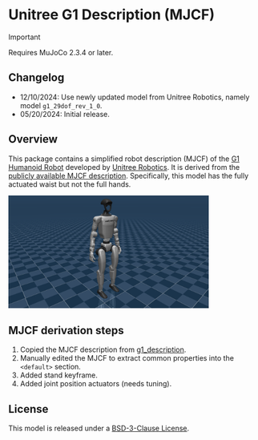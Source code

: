 # Unitree G1 Description (MJCF)

> [!IMPORTANT]
> Requires MuJoCo 2.3.4 or later.

## Changelog

- 12/10/2024: Use newly updated model from Unitree Robotics, namely model `g1_29dof_rev_1_0`.
- 05/20/2024: Initial release.

## Overview

This package contains a simplified robot description (MJCF) of the [G1 Humanoid
Robot](https://www.unitree.com/g1/) developed by [Unitree
Robotics](https://www.unitree.com/). It is derived from the [publicly available
MJCF
description](https://github.com/unitreerobotics/unitree_ros/blob/master/robots/g1_description/g1_29dof_rev_1_0.xml). Specifically, this model has the fully actuated waist but not the full hands.

<p float="left">
  <img src="g1.png" width="400">
</p>

## MJCF derivation steps

1. Copied the MJCF description from [g1_description](https://github.com/unitreerobotics/unitree_ros/blob/master/robots/g1_description/g1_29dof_rev_1_0.xml).
2. Manually edited the MJCF to extract common properties into the `<default>` section.
3. Added stand keyframe.
4. Added joint position actuators (needs tuning).

## License

This model is released under a [BSD-3-Clause License](LICENSE).
